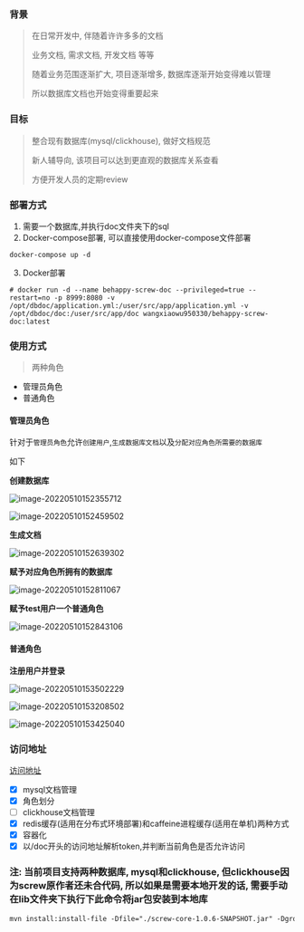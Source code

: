 ### 背景

> 在日常开发中, 伴随着许许多多的文档
>
> 业务文档, 需求文档, 开发文档 等等
>
> 随着业务范围逐渐扩大, 项目逐渐增多, 数据库逐渐开始变得难以管理
>
> 所以数据库文档也开始变得重要起来

### 目标

> 整合现有数据库(mysql/clickhouse), 做好文档规范
>
> 新人辅导向, 该项目可以达到更直观的数据库关系查看
>
> 方便开发人员的定期review

### 部署方式

1. 需要一个数据库,并执行doc文件夹下的sql
2. Docker-compose部署, 可以直接使用docker-compose文件部署

```
docker-compose up -d
```

3. Docker部署

```
# docker run -d --name behappy-screw-doc --privileged=true --restart=no -p 8999:8080 -v /opt/dbdoc/application.yml:/user/src/app/application.yml -v /opt/dbdoc/doc:/user/src/app/doc wangxiaowu950330/behappy-screw-doc:latest
```

### 使用方式

> 两种角色

- 管理员角色
- 普通角色

#### **管理员角色**

针对于`管理员角色`允许`创建用户`,`生成数据库文档`以及`分配对应角色所需要的数据库`

如下

**创建数据库**

![image-20220510152355712](doc/image/image-20220510152355712.png)

![image-20220510152459502](doc/image/image-20220510152459502.png)

**生成文档**

![image-20220510152639302](doc/image/image-20220510152639302.png)

**赋予对应角色所拥有的数据库**

![image-20220510152811067](doc/image/image-20220510152811067.png)

**赋予test用户一个普通角色**

![image-20220510152843106](doc/image/image-20220510152843106.png)

#### **普通角色**

**注册用户并登录**

![image-20220510153502229](doc/image/image-20220510153502229.png)

![image-20220510153208502](doc/image/image-20220510153208502.png)

![image-20220510153425040](doc/image/image-20220510153425040.png)

### 访问地址

[访问地址](http://192.168.56.103:8999/screw-doc/index.html)

- [X]  mysql文档管理
- [X]  角色划分
- [ ]  clickhouse文档管理
- [X]  redis缓存(适用在分布式环境部署)和caffeine进程缓存(适用在单机)两种方式
- [X]  容器化
- [X]  以/doc开头的访问地址解析token,并判断当前角色是否允许访问

### 注: 当前项目支持两种数据库, mysql和clickhouse, 但clickhouse因为screw原作者还未合代码, 所以如果是需要本地开发的话, 需要手动在lib文件夹下执行下此命令将jar包安装到本地库

```xml
mvn install:install-file -Dfile="./screw-core-1.0.6-SNAPSHOT.jar" -DgroupId=cn.smallbun.screw -DartifactId=screw-core -Dversion=1.0.6-SNAPSHOT -Dpackaging=jar
```

